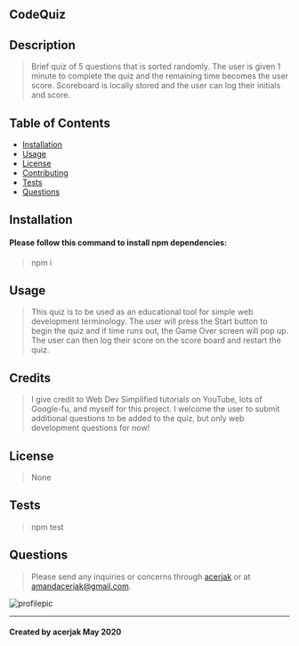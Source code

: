 
## CodeQuiz
## Description
> Brief quiz of 5 questions that is sorted randomly. The user is given 1 minute to complete the quiz and the remaining time becomes the user score. Scoreboard is locally stored and the user can log their initials and score.
## Table of Contents
* [Installation](#installation)
* [Usage](#usage)
* [License](#license)
* [Contributing](#contributing)
* [Tests](#tests)
* [Questions](#questions)
## Installation
#### Please follow this command to install npm dependencies:
> npm i
## Usage
> This quiz is to be used as an educational tool for simple web development terminology. The user will press the Start button to begin the quiz and if time runs out, the Game Over screen will pop up. The user can then log their score on the score board and restart the quiz.
## Credits
> I give credit to Web Dev Simplified tutorials on YouTube, lots of Google-fu, and myself for this project. I welcome the user to submit additional questions to be added to the quiz, but only web development questions for now!
## License
> None
## Tests
> npm test
## Questions
> Please send any inquiries or concerns through [acerjak](https://api.github.com/users/acerjak "GitHub Profile") or at amandacerjak@gmail.com.

![profilepic](https://avatars1.githubusercontent.com/u/62491401?v=4 "acerjak")
***
#### Created by acerjak May 2020
 